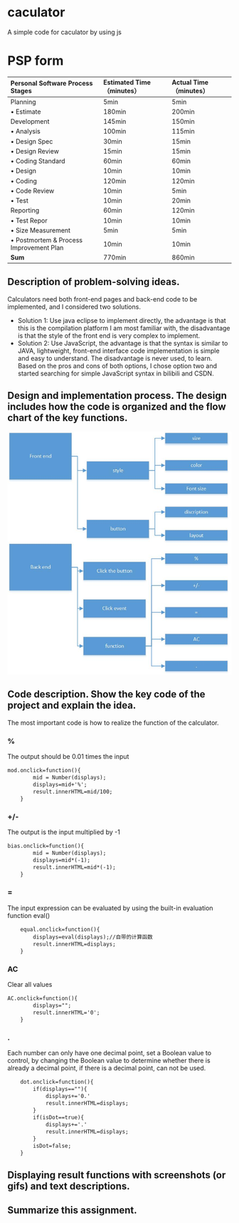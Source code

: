 # caculator
A simple code for caculator by using js
# PSP form
 | **Personal Software Process Stages**    | Estimated Time（minutes） | Actual Time（minutes） |
 | :-------------------------------------- | :------------------------ | :--------------------- |
 | Planning                                |          5min             |        5min            |
 | • Estimate                              |          180min           |        200min          |
 | Development                             |          145min           |        150min          |
 | • Analysis                              |          100min           |        115min          |
 | • Design Spec                           |           30min           |        15min           |
 | • Design Review                         |           15min           |         15min          |
 | • Coding Standard                       |           60min           |         60min          |
 | • Design                                |           10min           |         10min          |
 | • Coding                                |           120min          |         120min         |
 | • Code Review                           |           10min           |         5min           |
 | • Test                                  |           10min           |         20min          |
 | Reporting                               |            60min          |         120min         |
 | • Test Repor                            |            10min          |         10min          |
 | • Size Measurement                      |            5min           |         5min           |
 | • Postmortem & Process Improvement Plan |            10min          |         10min          |
 | **Sum**                                 |           770min          |         860min         |
## Description of problem-solving ideas. 
Calculators need both front-end pages and back-end code to be implemented, and I considered two solutions. 
- Solution 1: Use java eclipse to implement directly, the advantage is that this is the compilation platform I am most familiar with, the disadvantage is that the style of the front end is very complex to implement. 
- Solution 2: Use JavaScript, the advantage is that the syntax is similar to JAVA, lightweight, front-end interface code implementation is simple and easy to understand. The disadvantage is never used, to learn. Based on the pros and cons of both options, I chose option two and started searching for simple JavaScript syntax in bilibili and CSDN.

## Design and implementation process. The design includes how the code is organized and the flow chart of the key functions.
![organization of my code](https://github.com/mianmian4869/MyPostImage/blob/main/codeOrganize.jpg?raw=true)
## Code description. Show the key code of the project and explain the idea.
The most important code is how to realize the function of the calculator. 
### %
The output should be 0.01 times the input
```
mod.onclick=function(){ 
        mid = Number(displays); 
        displays=mid+'%';
        result.innerHTML=mid/100; 
    }
```
### +/-
The output is the input multiplied by -1
```
bias.onclick=function(){
        mid = Number(displays); 
        displays=mid*(-1);
        result.innerHTML=mid*(-1);
    }
```
### =
The input expression can be evaluated by using the built-in evaluation function eval() 
```
    equal.onclick=function(){
        displays=eval(displays);//自带的计算函数
        result.innerHTML=displays;
    }
```
### AC
Clear all values
```
AC.onclick=function(){
        displays="";
        result.innerHTML='0';
    }
```
### .
Each number can only have one decimal point, set a Boolean value to control, by changing the Boolean value to determine whether there is already a decimal point, if there is a decimal point, can not be used.
```
    dot.onclick=function(){
        if(displays==""){
            displays+='0.'
            result.innerHTML=displays;
        }
        if(isDot==true){
            displays+='.'
            result.innerHTML=displays;
        }
        isDot=false;
    }
```
## Displaying result functions with screenshots (or gifs) and text descriptions.

## Summarize this assignment.
